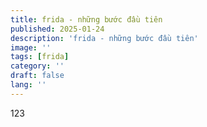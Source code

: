 ```yaml
---
title: frida - những bước đầu tiên
published: 2025-01-24
description: 'frida - những bước đầu tiên'
image: ''
tags: [frida]
category: ''
draft: false 
lang: ''
---
```


123